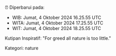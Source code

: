 ⏰ Diperbarui pada:
- WIB: Jumat, 4 Oktober 2024 16.25.55 UTC
- WITA: Jumat, 4 Oktober 2024 17.25.55 UTC
- WIT: Jumat, 4 Oktober 2024 18.25.55 UTC

Kutipan Inspiratif:
"For greed all nature is too little."


Kategori: nature


